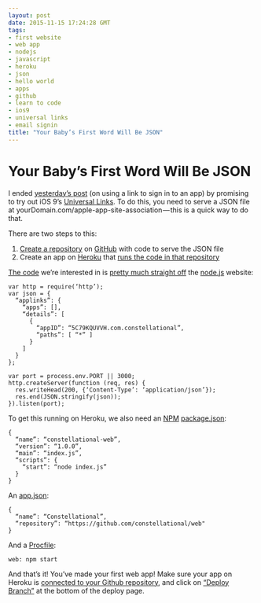 ```yaml
---
layout: post
date: 2015-11-15 17:24:28 GMT
tags:
- first website
- web app
- nodejs
- javascript
- heroku
- json
- hello world
- apps
- github
- learn to code
- ios9
- universal links
- email signin
title: "Your Baby’s First Word Will Be JSON"
---
```

# Your Baby’s First Word Will Be JSON

I ended [yesterday’s post](http://arpith.co/post/133201714402/using-a-link-to-sign-in-to-your-app) (on using a link to sign in to an app) by promising to try out iOS 9’s [Universal Links](https://developer.apple.com/library/prerelease/ios/documentation/General/Conceptual/AppSearch/UniversalLinks.html#//apple_ref/doc/uid/TP40016308-CH12-SW1). To do this, you need to serve a JSON file at yourDomain.com/apple-app-site-association — this is a quick way to do that.

There are two steps to this:
1. [Create a repository](https://help.github.com/articles/create-a-repo/) on [GitHub](http://github.com/) with code to serve the JSON file
2. Create an app on [Heroku](http://heroku.com/) that [runs the code in that repository](https://devcenter.heroku.com/articles/github-integration)

[The code](https://github.com/constellational/web/blob/2ef137b0a2bc6b4aded4c166ac5e3adccd757b17/index.js) we’re interested in is [pretty much straight off](https://nodejs.org/en/about/) the [node.js](http://nodejs.org/) website:

    var http = require(‘http’);
    var json = {
      “applinks”: {
        “apps”: [],
        “details”: [
          { 
            “appID”: “5C79KQUVVH.com.constellational”,
            “paths”: [ “*” ]
          }
        ]
      }
    };
    
    var port = process.env.PORT || 3000;  
    http.createServer(function (req, res) {
      res.writeHead(200, {‘Content-Type’: ‘application/json’});
      res.end(JSON.stringify(json));
    }).listen(port);
    
    
To get this running on Heroku, we also need an [NPM](http://npmjs.com/) [package.json](https://docs.npmjs.com/files/package.json):

    { 
      “name”: “constellational-web”,
      “version”: “1.0.0”,
      “main”: “index.js”,
      “scripts”: {
        “start”: “node index.js”
      }
    }
    
An [app.json](https://github.com/constellational/web/blob/2ef137b0a2bc6b4aded4c166ac5e3adccd757b17/app.json):
    
    {
      “name”: “Constellational”,
      “repository”: “https://github.com/constellational/web"
    }
    
And a [Procfile](https://github.com/constellational/web/blob/2ef137b0a2bc6b4aded4c166ac5e3adccd757b17/Procfile):

    web: npm start

And that’s it! You’ve made your first web app! Make sure your app on Heroku is [connected to your Github repository](https://devcenter.heroku.com/articles/github-integration#enabling-github-integration), and click on [“Deploy Branch”](https://devcenter.heroku.com/articles/github-integration#manual-deploys) at the bottom of the deploy page.